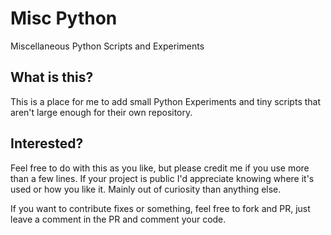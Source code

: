 # Misc Python
Miscellaneous Python Scripts and Experiments

## What is this?

This is a place for me to add small Python Experiments and tiny scripts
that aren't large enough for their own repository.

## Interested?

Feel free to do with this as you like, but please credit me if you use
more than a few lines. If your project is public I'd appreciate knowing
where it's used or how you like it. Mainly out of curiosity than
anything else.

If you want to contribute fixes or something, feel free to fork and PR,
just leave a comment in the PR and comment your code.